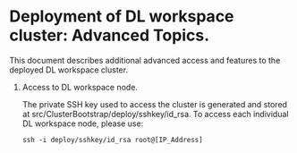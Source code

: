 # Deployment of DL workspace cluster: Advanced Topics. 

This document describes additional advanced access and features to the deployed DL workspace cluster. 

1. Access to DL workspace node. 

   The private SSH key used to access the cluster is generated and stored at src/ClusterBootstrap/deploy/sshkey/id_rsa. To access each individual DL workspace node, please use:
   
   ```
   ssh -i deploy/sshkey/id_rsa root@[IP_Address]
   ```

